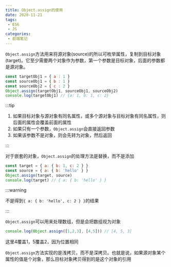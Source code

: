 ```yaml
---
title: Object.assign的使用
date: 2020-11-21
tags:
 - ES6
 - JS
categories:
 - 前端笔记 
---
```


`Object.assign`方法用来将源对象(source)的所以可枚举属性，复制到目标对象(target)。它至少需要两个对象作为参数，第一个参数是目标对象，后面的参数都是源对象。

```js
const targetObj1 = { a : 1 }
const sourceObj1 = { b : 1 }
const sourceObj2 = { c : 2 }
Object.assign(targetObj1, sourceObj1, sourceObj2)
console.log(targetObj1) // {a: 1, b: 1, c: 2}
```

:::tip

1. 如果目标对象与源对象有同名属性，或多个源对象与目标对象有同名属性，则后面的属性会覆盖前面的属性
2. 如果只有一个参数，`Object.assign`会直接返回参数
3. 如果该参数不是对象，则会先转为对象，然后返回

:::

对于嵌套的对象，`Object.assign`的处理方法是替换，而不是添加

```js
const target = { a: { b: 1, c: 2 } }
const source = { a: { b: 'hello' } }
Object.assign(target, source)
console.log(target) // { a: { b: 'hello' } }
```

:::warning

不是得到`{ a: { b: 'hello', c: 2 } }`的结果

:::

`Object.assign`可以用来处理数组，但是会把数组视为对象

```js
console.log(Object.assign([1,2,3], [4,5])) // [4, 5, 3]
```

这里4覆盖1，5覆盖2，因为位置相同

`Object.assign`方法实现的是浅拷贝，而不是深拷贝。也就是说，如果源对象某个属性的值是个对象，那么目标对象拷贝得到的是这个对象的引用